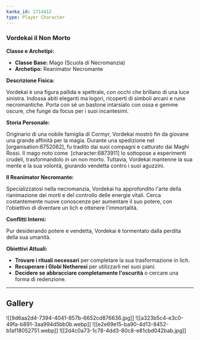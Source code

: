 ```yaml
---
kanka_id: 1714412
type: Player Character
---
```


### **Vordekai il Non Morto**

**Classe e Archetipi:**

* **Classe Base:** Mago (Scuola di Necromanzia)
* **Archetipo:** Reanimator Necromante

**Descrizione Fisica:**

Vordekai è una figura pallida e spettrale, con occhi che brillano di una luce sinistra. Indossa abiti eleganti ma logori, ricoperti di simboli arcani e rune necromantiche. Porta con sé un bastone intarsiato con ossa e gemme oscure, che funge da focus per i suoi incantesimi.

**Storia Personale:**

Originario di una nobile famiglia di Cormyr, Vordekai mostrò fin da giovane una grande affinità per la magia. Durante una spedizione nel [organisation:6752082], fu tradito dai suoi compagni e catturato dai Maghi Rossi. Il mago noto come  [character:6873911] lo sottopose a esperimenti crudeli, trasformandolo in un non morto. Tuttavia, Vordekai mantenne la sua mente e la sua volontà, giurando vendetta contro i suoi aguzzini.

**Il Reanimator Necromante:**

Specializzatosi nella necromanzia, Vordekai ha approfondito l'arte della rianimazione dei morti e del controllo delle energie vitali. Cerca costantemente nuove conoscenze per aumentare il suo potere, con l'obiettivo di diventare un lich e ottenere l'immortalità.

  

**Conflitti Interni:**

Pur desiderando potere e vendetta, Vordekai è tormentato dalla perdita della sua umanità.

**Obiettivi Attuali:**

* **Trovare i rituali necessari** per completare la sua trasformazione in lich.
* **Recuperare i Globi Netheresi** per utilizzarli nei suoi piani.
* **Decidere se abbracciare completamente l'oscurità** o cercare una forma di redenzione.

***
## Gallery
![[9d6aa2d4-7394-4041-857b-6652cd876636.jpg]]
![[a323b5c4-e3c0-49fa-b891-3aa994d5bb0b.webp]]
![[e2e69e15-ba90-4d13-8452-b1af18052751.webp]]
![[2d4c0a73-1c78-4dd3-80c8-e81cbd042bab.jpg]]